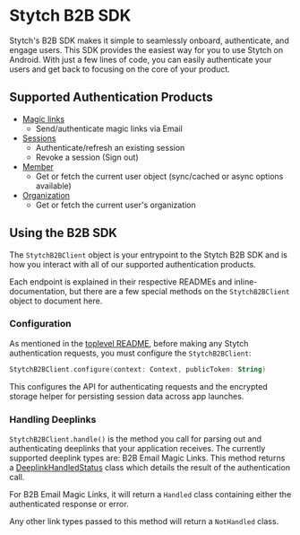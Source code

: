 # Stytch B2B SDK
Stytch's B2B SDK makes it simple to seamlessly onboard, authenticate, and engage users. This SDK provides the easiest way for you to use Stytch on Android. With just a few lines of code, you can easily authenticate your users and get back to focusing on the core of your product.

## Supported Authentication Products
- [Magic links](magicLinks)
    - Send/authenticate magic links via Email
- [Sessions](sessions)
    - Authenticate/refresh an existing session
    - Revoke a session (Sign out)
- [Member](member)
    - Get or fetch the current user object (sync/cached or async options available)
- [Organization](organization)
    - Get or fetch the current user's organization

## Using the B2B SDK
The `StytchB2BClient` object is your entrypoint to the Stytch B2B SDK and is how you interact with all of our supported authentication products.

Each endpoint is explained in their respective READMEs and inline-documentation, but there are a few special methods on the `StytchB2BClient` object to document here.

### **Configuration**
As mentioned in the [toplevel README](/README.md), before making any Stytch authentication requests, you must configure the `StytchB2BClient`:
```kotlin
StytchB2BClient.configure(context: Context, publicToken: String)
```
This configures the API for authenticating requests and the encrypted storage helper for persisting session data across app launches.

### **Handling Deeplinks**
`StytchB2BClient.handle()` is the method you call for parsing out and authenticating deeplinks that your application receives. The currently supported deeplink types are: B2B Email Magic Links. This method returns a [DeeplinkHandledStatus](../common/DeeplinkHandledStatus.kt) class which details the result of the authentication call.

For B2B Email Magic Links, it will return a `Handled` class containing either the authenticated response or error.

Any other link types passed to this method will return a `NotHandled` class.
